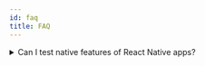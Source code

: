 ```yaml
---
id: faq
title: FAQ
---
```


<details>
  <summary>Can I test native features of React Native apps?</summary>

<br />
<p>Short answer: no.</p>

React Native Testing Library does not provide a full React Native runtime since that would require running on physical device
or iOS simulator/Android emulator to provide the underlying OS and platform APIs.

Instead of using React Native renderer, we simulate only the JavaScript part of it runtime by using [React Test Renderer](https://reactjs.org/docs/test-renderer.html) and providing queries and `fireEvent` APIs that mimick certain behaviors from real runtime.

This approach has certain benefits and shortfalse. On the plus side:

- it allows testing most of the logic of regular React Native apps
- it allows running test on any OS supported by Jest or other test runner, e.g. on CI
- it uses much less resources than full runtime emulation
- you can use Jest fake timers

The the negative side:

- you cannot test native features
- certain JavaScript features might not be perfectly simulated by we are working on it

</details>
